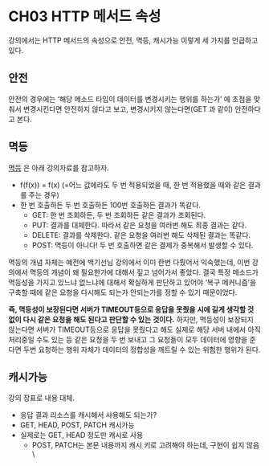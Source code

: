 # CH03 HTTP 메서드 속성

강의에서는 HTTP 메서드의 속성으로 안전, 멱등, 캐시가능 이렇게 세 가지를 언급하고 있다.

## **안전**

안전의 경우에는 ‘해당 메소드 타입이 데이터를 변경시키는 행위를 하는가’ 에 초점을 맞춰서 변경시킨다면 안전하지 않다고 보고, 변경시키지 않는다면(GET 과 같이) 안전하다고 본다.

## **멱등**

[멱등](https://ko.wikipedia.org/wiki/%EB%A9%B1%EB%93%B1%EB%B2%95%EC%B9%99) 은 아래 강의자료를 참고하자.

* f(f(x)) = f(x) (=어느 값에라도 두 번 적용되었을 때, 한 번 적용했을 때와 같은 결과를 주는 경우)
* 한 번 호출하든 두 번 호출하든 100번 호출하든 결과가 똑같다.
  * GET: 한 번 조회하든, 두 번 조회하든 같은 결과가 조회된다.
  * PUT: 결과를 대체한다. 따라서 같은 요청을 여러번 해도 최종 결과는 같다.
  * DELETE: 결과를 삭제한다. 같은 요청을 여러번 해도 삭제된 결과는 똑같다.
  * POST: 멱등이 아니다! 두 번 호출하면 같은 결제가 중복해서 발생할 수 있다.

멱등의 개념 자체는 예전에 백기선님 강의에서 이미 한번 다뤘어서 익숙했는데, 이번 강의에서 멱등의 개념이 왜 필요한가에 대해서 짚고 넘어가서 좋았다. 결국 특정 메소드가 멱등성을 가지고 있느냐 없느냐에 대해서 확실하게 판단하고 있어야 ‘복구 메커니즘’을 구축할 때에 같은 요청을 다시해도 되는가 안되는가를 정할 수 있기 때문이었다.

**즉, 멱등성이 보장된다면 서버가 TIMEOUT등으로 응답을 못줬을 시에 길게 생각할 것 없이 다시 같은 요청을 해도 된다고 판단할 수 있는 것이다.** 하지만, 멱등성이 보장되지 않는다면 서버가 TIMEOUT등으로 응답을 못줬다고 해도 실제로 해당 서버 내에서 아직 처리중일 수도 있는 등 같은 요청을 두 번 보내고 그 요청들이 모두 데이터에 영향을 준다면 두번 요청하는 행위 자체가 데이터의 정합성을 깨트릴 수 있는 위험한 행위가 된다.

## **캐시가능**

강의 장표로 내용 대체.

* 응답 결과 리소스를 캐시해서 사용해도 되는가?
* GET, HEAD, POST, PATCH 캐시가능
* 실제로는 GET, HEAD 정도만 캐시로 사용
  * POST, PATCH는 본문 내용까지 캐시 키로 고려해야 하는데, 구현이 쉽지 않음\

